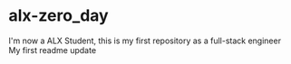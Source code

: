 # alx-zero_day
I'm now a ALX Student, this is my first repository as a full-stack engineer
My first readme update
